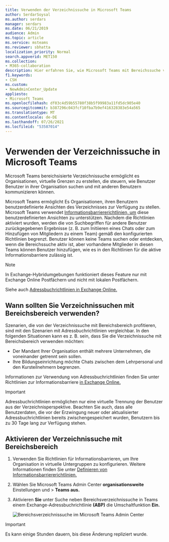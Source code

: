 ```yaml
---
title: Verwenden der Verzeichnissuche in Microsoft Teams
author: SerdarSoysal
ms.author: serdars
manager: serdars
ms.date: 06/21/2019
audience: Admin
ms.topic: article
ms.service: msteams
ms.reviewer: sbhatta
localization_priority: Normal
search.appverid: MET150
ms.collection:
- M365-collaboration
description: Hier erfahren Sie, wie Microsoft Teams mit Bereichssuche verwenden können, um benutzerdefinierte Ansichten des Verzeichnisses zur Verfügung zu stellen.
f1.keywords:
- CSH
ms.custom:
- NewAdminCenter_Update
appliesto:
- Microsoft Teams
ms.openlocfilehash: df03c4d59b55780f38b5f99983a11fd5dc905e40
ms.sourcegitcommit: b387296c043fcf10fba7b9ef416328383e54a565
ms.translationtype: MT
ms.contentlocale: de-DE
ms.lasthandoff: 07/26/2021
ms.locfileid: "53587014"
---
```

# <a name="use-microsoft-teams-scoped-directory-search"></a>Verwenden der Verzeichnissuche in Microsoft Teams

Microsoft Teams bereichsisierte Verzeichnissuche ermöglicht es Organisationen, virtuelle Grenzen zu erstellen, die steuern, wie Benutzer Benutzer in ihrer Organisation suchen und mit anderen Benutzern kommunizieren können. 

Microsoft Teams ermöglicht Es Organisationen, ihren Benutzern benutzerdefinierte Ansichten des Verzeichnisses zur Verfügung zu stellen. Microsoft Teams verwendet [Informationsbarriererichtlinien, um](/microsoft-365/compliance/information-barriers) diese benutzerdefinierten Ansichten zu unterstützen. Nachdem die Richtlinien aktiviert wurden, werden die von Suchbegriffen für andere Benutzer zurückgegebenen Ergebnisse (z. B. zum Initiieren eines Chats oder zum Hinzufügen von Mitgliedern zu einem Team) gemäß den konfigurierten Richtlinien begrenzt. Benutzer können keine Teams suchen oder entdecken, wenn die Bereichssuche aktiv ist, aber vorhandene Mitglieder in diesen Teams können Benutzer hinzufügen, wie es in den Richtlinien für die aktive Informationsbarriere zulässig ist.

> [!NOTE]
> In Exchange-Hybridumgebungen funktioniert dieses Feature nur mit Exchange Online Postfächern und nicht mit lokalen Postfächern.

Siehe auch [Adressbuchrichtlinien in Exchange Online.](/exchange/address-books/address-book-policies/address-book-policies)

## <a name="when-should-you-use-scoped-directory-searches"></a>Wann sollten Sie Verzeichnissuchen mit Bereichsbereich verwenden?

Szenarien, die von der Verzeichnissuche mit Bereichsbereich profitieren, sind mit den Szenarien mit Adressbuchrichtlinien vergleichbar. In den folgenden Situationen kann es z. B. sein, dass Sie die Verzeichnissuche mit Bereichsbereich verwenden möchten:

- Der Mandant Ihrer Organisation enthält mehrere Unternehmen, die voneinander getrennt sein sollen. 
- Ihre Bildungseinrichtung möchte Chats zwischen dem Lehrpersonal und den Kursteilnehmern begrenzen. 
 
Informationen zur Verwendung von Adressbuchrichtlinien finden Sie unter Richtlinien zur Informationsbarriere [in Exchange Online.](/microsoft-365/compliance/information-barriers)

> [!IMPORTANT]
> Adressbuchrichtlinien ermöglichen nur eine virtuelle Trennung der Benutzer aus der Verzeichnisperspektive. Beachten Sie auch, dass alle Benutzerdaten, die vor der Erzwingung neuer oder aktualisierter Adressbuchrichtlinien bereits zwischengespeichert wurden, Benutzern bis zu 30 Tage lang zur Verfügung stehen.

## <a name="turn-on-scoped-directory-search"></a>Aktivieren der Verzeichnissuche mit Bereichsbereich

1. Verwenden Sie Richtlinien für Informationsbarrieren, um Ihre Organisation in virtuelle Untergruppen zu konfigurieren. Weitere Informationen finden Sie unter [Definieren von Informationsbarriererichtlinien.](/microsoft-365/compliance/information-barriers-policies)

2. Wählen Sie Microsoft Teams Admin Center **organisationsweite** Einstellungen und  >  **Teams aus.**

3. Aktivieren **Sie** unter Suche neben Bereichsverzeichnissuche in Teams einem Exchange-Adressbuchrichtlinie **(ABP)** die Umschaltfunktion **Ein.**

    ![Bereichsverzeichnissuche im Microsoft Teams Admin Center](media/teams-scoped-directory-search-image1.png)


> [!IMPORTANT]
> Es kann einige Stunden dauern, bis diese Änderung repliziert wurde.
